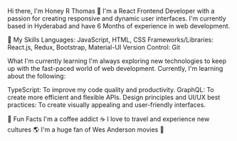 Hi there, I'm Honey R Thomas 👋
I'm a React Frontend Developer with a passion for creating responsive and dynamic user interfaces. I'm currently based in Hyderabad and have 6 Months of experience in web development.

🚀 My Skills
Languages: JavaScript, HTML, CSS
Frameworks/Libraries: React.js, Redux, Bootstrap, Material-UI
Version Control: Git

What I'm currently learning
I'm always exploring new technologies to keep up with the fast-paced world of web development. Currently, I'm learning about the following:

TypeScript: To improve my code quality and productivity.
GraphQL: To create more efficient and flexible APIs.
Design principles and UI/UX best practices: To create visually appealing and user-friendly interfaces.

🎉 Fun Facts
I'm a coffee addict ☕️
I love to travel and experience new cultures 🌎
I'm a huge fan of Wes Anderson movies 🎥
